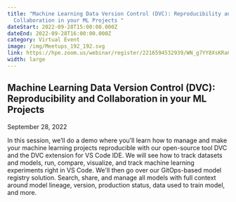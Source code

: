 ```yaml
---
title: "Machine Learning Data Version Control (DVC): Reproducibility and
  Collaboration in your ML Projects "
dateStart: 2022-09-28T15:00:00.000Z
dateEnd: 2022-09-28T16:00:00.000Z
category: Virtual Event
image: /img/Meetups_192_192.svg
link: https://hpe.zoom.us/webinar/register/2216594532939/WN_g7YY8XsKRaOPTi3EQ1VGpQ
width: large
---
```

## Machine Learning Data Version Control (DVC): Reproducibility and Collaboration in your ML Projects

September 28, 2022

In this session, we’ll do a demo where you’ll learn how to manage and make your machine learning projects reproducible with our open-source tool DVC and the DVC extension for VS Code IDE. We will see how to track datasets and models, run, compare, visualize, and track machine learning experiments right in VS Code. We'll then go over our GitOps-based model registry solution. Search, share, and manage all models with full context around model lineage, version, production status, data used to train model, and more.